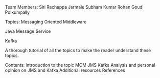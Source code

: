 ﻿Team Members:
Siri Rachappa Jarmale 
Subham Kumar
Rohan Goud Polkumpally

Topics: 
Messaging Oriented Middleware 

Java Message Service

Kafka 

A thorough tutorial of all the topics to make the reader understand these topics. 

Contents: 
Introduction to the topic
MOM 
JMS 
Kafka 
Analysis and personal opinion on JMS and Kafka
Additional resources 
References 

